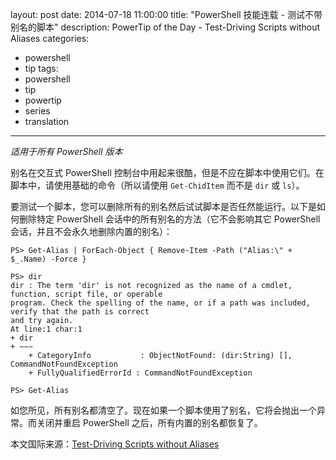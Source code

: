 ﻿layout: post
date: 2014-07-18 11:00:00
title: "PowerShell 技能连载 - 测试不带别名的脚本"
description: PowerTip of the Day - Test-Driving Scripts without Aliases
categories:
- powershell
- tip
tags:
- powershell
- tip
- powertip
- series
- translation
---
_适用于所有 PowerShell 版本_

别名在交互式 PowerShell 控制台中用起来很酷，但是不应在脚本中使用它们。在脚本中，请使用基础的命令（所以请使用 `Get-ChidItem` 而不是 `dir` 或 `ls`）。

要测试一个脚本，您可以删除所有的别名然后试试脚本是否任然能运行。以下是如何删除特定 PowerShell 会话中的所有别名的方法（它不会影响其它 PowerShell 会话，并且不会永久地删除内置的别名）：

    PS> Get-Alias | ForEach-Object { Remove-Item -Path ("Alias:\" + $_.Name) -Force }
    
    PS> dir
    dir : The term 'dir' is not recognized as the name of a cmdlet, function, script file, or operable
    program. Check the spelling of the name, or if a path was included, verify that the path is correct
    and try again.
    At line:1 char:1
    + dir
    + ~~~
        + CategoryInfo           : ObjectNotFound: (dir:String) [], CommandNotFoundException
        + FullyQualifiedErrorId : CommandNotFoundException
    
    PS> Get-Alias

如您所见，所有别名都清空了。现在如果一个脚本使用了别名，它将会抛出一个异常。而关闭并重启 PowerShell 之后，所有内置的别名都恢复了。

<!--more-->
本文国际来源：[Test-Driving Scripts without Aliases](http://powershell.com/cs/blogs/tips/archive/2014/07/18/test-driving-scripts-without-aliases.aspx)
